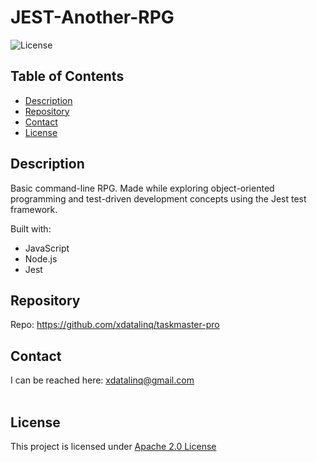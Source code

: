   # JEST-Another-RPG
  ![License](https://img.shields.io/badge/License-Apache_2.0-blue.svg)
  
  ## Table of Contents
  * [Description](#description)
  * [Repository](#repository)
  * [Contact](#contact)
  * [License](#license)

  ## Description
  Basic command-line RPG. Made while exploring object-oriented programming and test-driven development concepts using the Jest test framework.

  Built with:
  * JavaScript
  * Node.js
  * Jest
  
  
  ## Repository
  Repo: https://github.com/xdatalinq/taskmaster-pro
  
  ## Contact
  I can be reached here: [xdatalinq@gmail.com](xdatalinq@gmail.com)
 <br></br>
    
  ## License
  This project is licensed under [Apache 2.0 License](https://opensource.org/licenses/Apache-2.0)
